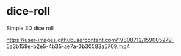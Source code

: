 # dice-roll
Simple 3D dice roll

https://user-images.githubusercontent.com/19808712/159005279-5a3b159e-b2e5-4b35-ae7a-0b30583a5709.mp4
